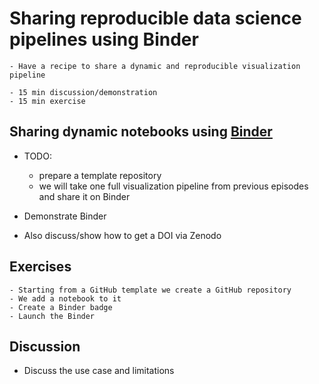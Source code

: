 # Sharing reproducible data science pipelines using Binder

```{objectives}
- Have a recipe to share a dynamic and reproducible visualization pipeline
```

```{discussion} Instructor notes
- 15 min discussion/demonstration
- 15 min exercise
```

## Sharing dynamic notebooks using [Binder](https://mybinder.org/)

- TODO:
  - prepare a template repository
  - we will take one full visualization pipeline from previous episodes and share it on Binder

- Demonstrate Binder
- Also discuss/show how to get a DOI via Zenodo


## Exercises

```{challenge} Exercise/demo: share a notebook on GitHub+Binder (15 min)
- Starting from a GitHub template we create a GitHub repository
- We add a notebook to it
- Create a Binder badge
- Launch the Binder
```

## Discussion

- Discuss the use case and limitations
